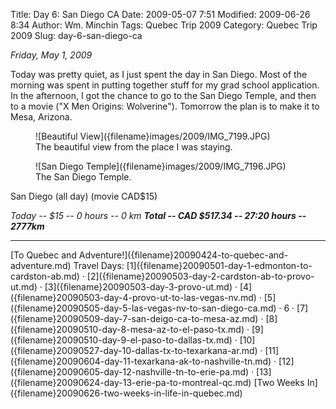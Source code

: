 Title: Day 6: San Diego CA
Date: 2009-05-07 7:51
Modified: 2009-06-26 8:34
Author: Wm. Minchin
Tags: Quebec Trip 2009
Category: Quebec Trip 2009
Slug: day-6-san-diego-ca

*Friday, May 1, 2009*

Today was pretty quiet, as I just spent the day in San Diego. Most of
the morning was spent in putting together stuff for my grad school
application. In the afternoon, I got the chance to go to the San Diego
Temple, and then to a movie ("X Men Origins: Wolverine"). Tomorrow the
plan is to make it to Mesa, Arizona.

<!-- read more -->

<figure markdown=1>
![Beautiful View]({filename}images/2009/IMG_7199.JPG)
<figcaption markdown=1>
The beautiful view from the place I was staying.
</figcaption>
</figure>

<figure markdown=1>
![San Diego Temple]({filename}images/2009/IMG_7196.JPG)
<figcaption markdown=1>
The San Diego Temple.
</figcaption>
</figure>

San Diego (all day) (movie CAD$15)

*Today -- $15 -- 0 hours -- 0 km*
***Total -- CAD $517.34 -- 27:20 hours -- 2777km***

---

<div class="text-center" markdown=1>
[To Quebec and Adventure!]({filename}20090424-to-quebec-and-adventure.md)  
Travel Days:
[1]({filename}20090501-day-1-edmonton-to-cardston-ab.md) ·
[2]({filename}20090503-day-2-cardston-ab-to-provo-ut.md) ·
[3]({filename}20090503-day-3-provo-ut.md) ·
[4]({filename}20090503-day-4-provo-ut-to-las-vegas-nv.md) ·
[5]({filename}20090505-day-5-las-vegas-nv-to-san-diego-ca.md) ·
6 ·
[7]({filename}20090509-day-7-san-deigo-ca-to-mesa-az.md) ·
[8]({filename}20090510-day-8-mesa-az-to-el-paso-tx.md) ·
[9]({filename}20090510-day-9-el-paso-to-dallas-tx.md) ·
[10]({filename}20090527-day-10-dallas-tx-to-texarkana-ar.md) ·
[11]({filename}20090604-day-11-texarkana-ak-to-nashville-tn.md) ·
[12]({filename}20090605-day-12-nashville-tn-to-erie-pa.md) ·
[13]({filename}20090624-day-13-erie-pa-to-montreal-qc.md)  
[Two Weeks In]({filename}20090626-two-weeks-in-life-in-quebec.md)
</div>
